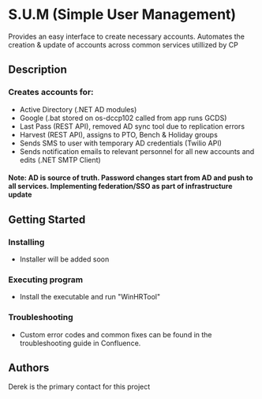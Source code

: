 # S.U.M (Simple User Management)

Provides an easy interface to create necessary accounts. Automates the creation & update of accounts across common services utillized by CP

## Description

### Creates accounts for:

* Active Directory (.NET AD modules)
* Google (.bat stored on os-dccp102 called from app runs GCDS)
* Last Pass (REST API), removed AD sync tool due to replication errors
* Harvest (REST API), assigns to PTO, Bench & Holiday groups
* Sends SMS to user with temporary AD credentials (Twilio API)
* Sends notification emails to relevant personnel for all new accounts and edits (.NET SMTP Client)

#### Note: AD is source of truth. Password changes start from AD and push to all services. Implementing federation/SSO as part of infrastructure update

## Getting Started

### Installing

* Installer will be added soon

### Executing program

* Install the executable and run "WinHRTool" 

### Troubleshooting
* Custom error codes and common fixes can be found in the troubleshooting guide in Confluence.

## Authors

Derek is the primary contact for this project



